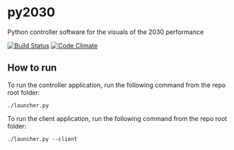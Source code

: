 # py2030
Python controller software for the visuals of the 2030 performance


[![Build Status](https://travis-ci.org/markkorput/py2030.svg?branch=master)](https://travis-ci.org/markkorput/py2030) [![Code Climate](https://codeclimate.com/github/markkorput/py2030/badges/gpa.svg)](https://codeclimate.com/github/markkorput/py2030)


## How to run

To run the controller application, run the following command from the repo root folder:

`./launcher.py`

To run the client application, run the following command from the repo root folder:

`./launcher.py --client`

